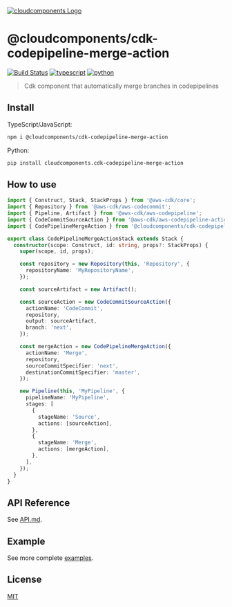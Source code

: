 [![cloudcomponents Logo](https://raw.githubusercontent.com/cloudcomponents/cdk-constructs/master/logo.png)](https://github.com/cloudcomponents/cdk-constructs)

# @cloudcomponents/cdk-codepipeline-merge-action

[![Build Status](https://travis-ci.org/cloudcomponents/cdk-constructs.svg?branch=master)](https://travis-ci.org/cloudcomponents/cdk-constructs)
[![typescript](https://img.shields.io/badge/jsii-typescript-blueviolet.svg)](https://www.npmjs.com/package/@cloudcomponents/cdk-codepipeline-merge-action)
[![python](https://img.shields.io/badge/jsii-python-blueviolet.svg)](https://pypi.org/project/cloudcomponents.cdk-codepipeline-merge-action/)

> Cdk component that automatically merge branches in codepipelines

## Install
TypeScript/JavaScript:

```bash
npm i @cloudcomponents/cdk-codepipeline-merge-action
```

Python:

```bash
pip install cloudcomponents.cdk-codepipeline-merge-action
```
## How to use

```typescript
import { Construct, Stack, StackProps } from '@aws-cdk/core';
import { Repository } from '@aws-cdk/aws-codecommit';
import { Pipeline, Artifact } from '@aws-cdk/aws-codepipeline';
import { CodeCommitSourceAction } from '@aws-cdk/aws-codepipeline-actions';
import { CodePipelineMergeAction } from '@cloudcomponents/cdk-codepipeline-merge-action';

export class CodePipelineMergeActionStack extends Stack {
  constructor(scope: Construct, id: string, props?: StackProps) {
    super(scope, id, props);

    const repository = new Repository(this, 'Repository', {
      repositoryName: 'MyRepositoryName',
    });

    const sourceArtifact = new Artifact();

    const sourceAction = new CodeCommitSourceAction({
      actionName: 'CodeCommit',
      repository,
      output: sourceArtifact,
      branch: 'next',
    });

    const mergeAction = new CodePipelineMergeAction({
      actionName: 'Merge',
      repository,
      sourceCommitSpecifier: 'next',
      destinationCommitSpecifier: 'master',
    });

    new Pipeline(this, 'MyPipeline', {
      pipelineName: 'MyPipeline',
      stages: [
        {
          stageName: 'Source',
          actions: [sourceAction],
        },
        {
          stageName: 'Merge',
          actions: [mergeAction],
        },
      ],
    });
  }
}
```

## API Reference

See [API.md](./API.md).

## Example

See more complete [examples](https://github.com/cloudcomponents/cdk-constructs/tree/master/examples).

## License

[MIT](./LICENSE)
